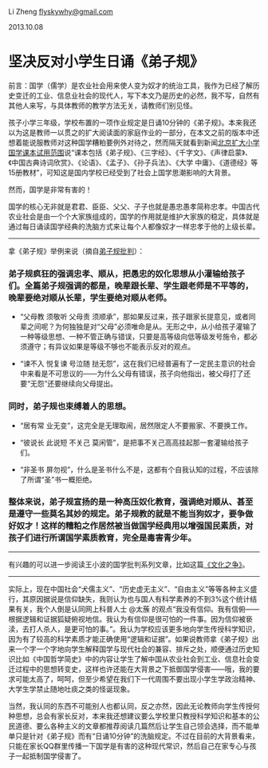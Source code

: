 Li Zheng flyskywhy@gmail.com

2013.10.08

# 坚决反对小学生日诵《弟子规》

前言：国学（儒学）是农业社会用来使人变为奴才的统治工具，我作为已经了解历史变迁的工业、信息业社会的现代人，写下本文乃是历史的必然，我不写，自然有其他人来写，与具体教师的教学方法无关，请教师们别见怪。

孩子小学三年级，学校布置的一项作业规定是日诵10分钟的《弟子规》。本来我还以为这是教师一以贯之的扩大阅读面的家庭作业的一部分，在本文之前的版本中还想着能说服教师对这种国学糟粕要例外对待之，然而隔天就看到新闻[北京扩大小学国学课本试用范围](http://news.xinhuanet.com/edu/2013-10/09/c_125499439.htm)说“课本包括《弟子规》、《三字经》、《千字文》、《声律启蒙》、《中国古典诗词欣赏》、《论语》、《孟子》、《孙子兵法》、《大学 中庸》、《道德经》等15册教材”，可知这是国内学校已经受到了社会上国学思潮影响的大背景。

然而，国学是非常有害的！

国学的核心无非就是君君、臣臣、父父、子子也就是愚忠愚孝简称忠孝。中国古代农业社会是由一个个大家族组成的，国学的作用就是维护大家族的稳定，具体就是通过每日诵读国学经典的洗脑方式来让每个人都像奴才一样忠孝于他的上级长辈。

---

拿《弟子规》举例来说（摘自[弟子规批判](http://bbs.tianya.cn/post-45-1246199-1.shtml)）：

### 弟子规疯狂的强调忠孝、顺从，把愚忠的奴化思想从小灌输给孩子们。全篇弟子规强调的都是，晚辈跟长辈、学生跟老师是不平等的，晚辈要绝对顺从长辈，学生要绝对顺从老师。

* “父母教 须敬听 父母责 须顺承”，那如果反过来，孩子跟家长提意见，或者同辈之间呢？为何独独是对“父母”必须唯命是从。无形之中，从小给孩子灌输了一种等级思想、一种不管正确与错误，只要是高等级向低等级发号施令，都必须遵守；有异议如果是等级不够也不能表示反对的观点。

* “谏不入 悦复谏 号泣随 挞无怨”，这在我们已经普遍有了一定民主意识的社会中来看是不可思议的——为什么父母有错误，孩子向他指出，被父母打了还要“无怨”还要继续向父母提出。

### 同时，弟子规也束缚着人的思想。

* “居有常 业无变”，这完全是无理取闹，居然限定人不要搬家、不要换工作。

* “彼说长 此说短 不关己 莫闲管”，是把事不关己高高挂起那一套灌输给孩子们。

* “非圣书 屏勿视”，什么是圣书什么不是，这都有个自我认知的过程，不应该除了所谓“圣”书一概拒绝。

### 整体来说，弟子规宣扬的是一种高压奴化教育，强调绝对顺从、甚至是遵守一些莫名其妙的规定。弟子规教的就是不能当狗奴才，要争做好奴才！这样的糟粕之作居然被当做国学经典用以增强国民素质，对孩子们进行所谓国学素质教育，完全是毒害青少年。

---

有兴趣的可以进一步阅读王小波的国学批判系列文章，比如这篇[《文化之争》](http://lz.book.sohu.com/chapter-5165-110704185.html)。

---

实际上，现在中国社会“犬儒主义”、“历史虚无主义”、“自由主义”等等各种主义盛行，其原因据说是信仰缺失，我则认为也与国人有科学素养的不到3%这个统计结果有关，我个人倒是认同网上科普人士 @太蔟 的观点“我没有信仰。我有信俯——根据逻辑和证据狐疑俯视地信。我认为有信仰是很可怕的一件事。因为信仰被亵渎，去打人杀人，是更可怕的事。”。我认为学校应该更多地向学生传授科学知识，因为有了较高的科学素质才能正确使用“逻辑和证据”。如果说教师拿《弟子规》出来一个字一个字地向学生解释国学与现代社会的兼容、排斥之处，顺便通过历史知识比如《中国哲学简史》中的内容让学生了解中国从农业社会到工业、信息社会变迁过程中的思想转变史，这样也许还能在大背景之下抵御国学侵害——哦，我的要求可能太高了，呵呵，但至少希望在我们下一代周围不要出现小学生学政治精神、大学生学禁止随地吐痰之类的怪诞现象。

当然，我认同的东西不可能别人也都认同，反之亦然，因此无论教师向学生传授何种思想，总会有家长反对，本来我还想建议要么学校里只教授科学知识和基本的公民道德、要么各种主义的文章都推荐阅读几篇然后让学生自己领会选择，而不能单单只是针对《弟子规》而有“日诵10分钟”的洗脑规定。不过在目前的大背景看来，只能在家长QQ群里传播一下国学是有害的这种现代常识，然后自己在家专心与孩子一起抵制国学侵害了。
